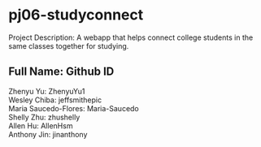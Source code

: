 # pj06-studyconnect

Project Description: A webapp that helps connect college students in the same classes together for studying.

Full Name: Github ID
----------------------
Zhenyu Yu: ZhenyuYu1 <br />
Wesley Chiba: jeffsmithepic <br />
Maria Saucedo-Flores: Maria-Saucedo <br />
Shelly Zhu: zhushelly <br />
Allen Hu: AllenHsm <br />
Anthony Jin: jinanthony
